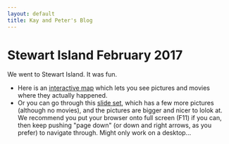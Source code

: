 ```yaml
---
layout: default
title: Kay and Peter's Blog
---
```

# Stewart Island February 2017

We went to Stewart Island.  It was fun.

- Here is an [interactive map](leaflet.html) which lets you see pictures and movies where they actually happened.
- Or you can go through this [slide set](slides.html), which has a few more pictures (although no movies), and the pictures are bigger and nicer to lolok at.  We recommend you put your browser onto full screen (F11) if you can, then keep pushing "page down" (or down and right arrows, as you prefer) to navigate through.  Might only work on a desktop...


